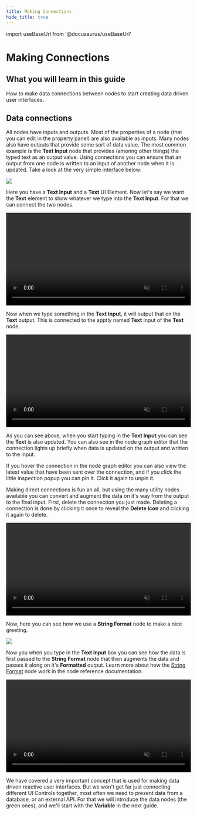 ```yaml
---
title: Making Connections
hide_title: true
---
```

import useBaseUrl from '@docusaurus/useBaseUrl'

# Making Connections

## What you will learn in this guide

How to make data connections between nodes to start creating data driven user interfaces.

## Data connections

All nodes have inputs and outputs. Most of the properties of a node (that you can edit in the property panel) are also available as inputs. Many nodes also have outputs that provide some sort of data value. The most common example is the **Text Input** node that provides (amonng other things) the typed text as an output value. Using connections you can ensure that an output from one node is written to an input of another node when it is updated. Take a look at the very simple interface below:

<div className="ndl-image-with-background xl">

![](/docs/guides/data/making-connections/making-connections-ui.png)

</div>

Here you have a **Text Input** and a **Text** UI Element. Now let's say we want the **Text** element to show whatever we type into the **Text Input**. For that we can connect the two nodes.

<div className="ndl-image-with-background xl">
    <video width="100%" autoPlay muted loop src={useBaseUrl("/docs/guides/data/making-connections/making-connection.mp4")}/>
</div>

Now when we type something in the **Text Input**, it will output that on the **Text** output. This is connected to the apptly named **Text** input of the **Text** node.

<div className="ndl-image-with-background xl">
    <video width="100%" autoPlay muted loop src={useBaseUrl("/docs/guides/data/making-connections/testing-connection.mp4")}/>
</div>

As you can see above, when you start typing in the **Text Input** you can see the **Text** is also updated. You can also see in the node graph editor that the connection lights up briefly when data is updated on the output and written to the input.

If you hover the connection in the node graph editor you can also view the latest value that have been sent over the connection, and if you click the little inspection popup you can pin it. Click it again to unpin it.

Making direct connections is fun an all, but using the many utility nodes available you can convert and augment the data on it's way from the output to the final input. First, delete the connection you just made. Deleting a connection is done by clicking it once to reveal the **Delete Icon** and clicking it again to delete.

<div className="ndl-image-with-background xl">
    <video width="100%" autoPlay muted loop src={useBaseUrl("/docs/guides/data/making-connections/delete-connection.mp4")}/>
</div>

Now, here you can see how we use a **String Format** node to make a nice greeting.

<div className="ndl-image-with-background xl">

![](/docs/guides/data/making-connections/string-format.png)

</div>

Now you when you type in the **Text Input** box you can see how the data is first passed to the **String Format** node that then augments the data and passes it along on it's **Formatted** output. Learn more about how the [String Format](/nodes/string-manipulation/string-format) node work in the node reference documentation.

<div className="ndl-image-with-background xl">
    <video width="100%" autoPlay muted loop src={useBaseUrl("/docs/guides/data/making-connections/testing-connection-2.mp4")}/>
</div>

We have covered a very important concept that is used for making data driven reactive user interfaces. But we won't get far just connecting different UI Controls together, most often we need to present data from a database, or an external API. For that we will introduce the data nodes (the green ones), and we'll start with the **Variable** in the next guide.
